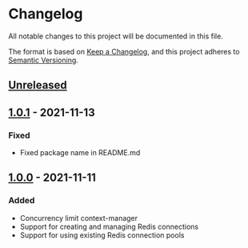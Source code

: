 # Changelog
All notable changes to this project will be documented in this file.

The format is based on [Keep a Changelog](https://keepachangelog.com/en/1.0.0/),
and this project adheres to [Semantic Versioning](https://semver.org/spec/v2.0.0.html).

## [Unreleased]

## [1.0.1] - 2021-11-13
### Fixed
- Fixed package name in README.md

## [1.0.0] - 2021-11-11
### Added
- Concurrency limit context-manager
- Support for creating and managing Redis connections
- Support for using existing Redis connection pools

[Unreleased]: https://github.com/anexia-it/python-concurrency-limit/compare/1.0.1...HEAD
[1.0.1]: https://github.com/anexia-it/python-concurrency-limit/compare/1.0.0...1.0.1
[1.0.0]: https://github.com/anexia-it/python-concurrency-limit/releases/tag/1.0.0
